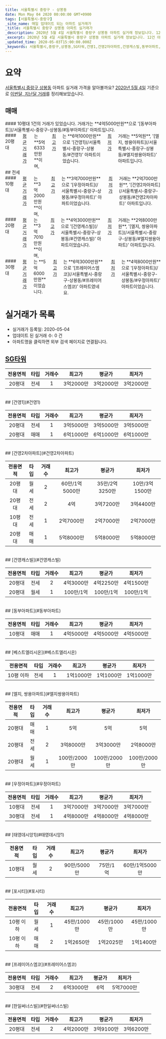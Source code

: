 ```yaml
---
title: 서울특별시 중랑구 - 상봉동
date: Mon May 04 2020 00:00:00 GMT+0900
tags: [서울특별시-중랑구]
_site_name: 매일 업데이트 되는 아파트 실거래가
_title: 서울특별시 중랑구 상봉동 아파트 실거래가
_description: 2020년 5월 4일 서울특별시 중랑구 상봉동 아파트 실거래 정보입니다. 12건 아파트 정보가 있습니다.
_excerpt: 2020년 5월 4일 서울특별시 중랑구 상봉동 아파트 실거래 정보입니다. 12건 아파트 정보가 있습니다.
_updated_time: 2020-05-03T15:00:00.000Z
_keywords: 서울특별시,중랑구,상봉동,SG타워,건영1,건영2차아파트,건영캐스빌,동부아파트,베스트엘리시온,엘지, 쌍용아파트,우정아파트,태영데시앙1,포시티,프레미어스엠코,한일써너스빌
---
```





# 요약
<ins>서울특별시 중랑구 상봉동</ins> 아파트 실거래 가격을 알아볼까요? <ins>2020년 5월 4일</ins> 기준으로 <ins>이번달, 지난달 거래</ins>를 정리해보았습니다.

## 매매
<div class="container">
<div class="six columns" markdown="1">
#### 10평대
1건의 거래가 있었습니다. 거래가는 **4억5000만원**으로 '[동부아파트](/서울특별시-중랑구-상봉동/#동부아파트)' 아파트입니다.
</div>
<div class="six columns" markdown="1">
#### 20평대
<ins>평균 거래가</ins>는 **5억6333만원**이며, <ins>최고가</ins>는 **6억1000만원**으로 '[건영1](/서울특별시-중랑구-상봉동/#건영1)' 아파트이었습니다. <ins>최저가</ins> 거래는 **5억원**, '[엘지, 쌍용아파트](/서울특별시-중랑구-상봉동/#엘지쌍용아파트)' 아파트입니다.
</div>
</div>
## 전세
<div class="container">
<div class="six columns" markdown="1">
#### 10평대
<ins>평균 거래가</ins>는 **3억2000만원**이며, <ins>최고가</ins>는 **3억7000만원**으로 '[우정아파트](/서울특별시-중랑구-상봉동/#우정아파트)' 아파트이었습니다. <ins>최저가</ins> 거래는 **2억7000만원**, '[건영2차아파트](/서울특별시-중랑구-상봉동/#건영2차아파트)' 아파트입니다.
</div>
<div class="six columns" markdown="1">
#### 20평대
<ins>평균 거래가</ins>는 **3억7010만원**이며, <ins>최고가</ins>는 **4억3000만원**으로 '[건영캐스빌](/서울특별시-중랑구-상봉동/#건영캐스빌)' 아파트이었습니다. <ins>최저가</ins> 거래는 **2억8000만원**, '[엘지, 쌍용아파트](/서울특별시-중랑구-상봉동/#엘지쌍용아파트)' 아파트입니다.
</div>
</div>
<div class="container">
<div class="twelve columns" markdown="1">
#### 30평대
<ins>평균 거래가</ins>는 **5억6000만원**이었습니다. <ins>최고가</ins>는 **6억3000만원**으로 '[프레미어스엠코](/서울특별시-중랑구-상봉동/#프레미어스엠코)' 아파트였네요. <ins>최저가</ins>는 **4억8000만원**으로 '[우정아파트](/서울특별시-중랑구-상봉동/#우정아파트)' 아파트이었습니다.
</div>
</div>



# 실거래가 목록
- 실거래가 등록일: 2020-05-04
- 업데이트 된 실거래 수: 0 건
- 아파트명을 클릭하면 외부 검색 페이지로 연결됩니다.

## [SG타워](#SG타워)

|전용면적|타입|거래수|최고가|평균가|최저가|
|:---:|:---:|:---:|:---:|:---:|:---:|
|20평대|<span class="deal-type-2">전세</span>|1|3억2000만|3억2000만|3억2000만|

<br/>
## [건영1](#건영1)

|전용면적|타입|거래수|최고가|평균가|최저가|
|:---:|:---:|:---:|:---:|:---:|:---:|
|20평대|<span class="deal-type-2">전세</span>|1|3억5000만|3억5000만|3억5000만|
|20평대|<span class="deal-type-1">매매</span>|1|6억1000만|6억1000만|6억1000만|

<br/>
## [건영2차아파트](#건영2차아파트)

|전용면적|타입|거래수|최고가|평균가|최저가|
|:---:|:---:|:---:|:---:|:---:|:---:|
|20평대|<span class="deal-type-3">월세</span>|2|60만/1억5000만|35만/2억3250만|10만/3억1500만|
|20평대|<span class="deal-type-2">전세</span>|2|4억|3억7200만|3억4400만|
|10평대|<span class="deal-type-2">전세</span>|1|2억7000만|2억7000만|2억7000만|
|20평대|<span class="deal-type-1">매매</span>|1|5억8000만|5억8000만|5억8000만|

<br/>
## [건영캐스빌](#건영캐스빌)

|전용면적|타입|거래수|최고가|평균가|최저가|
|:---:|:---:|:---:|:---:|:---:|:---:|
|20평대|<span class="deal-type-2">전세</span>|2|4억3000만|4억2250만|4억1500만|
|20평대|<span class="deal-type-3">월세</span>|1|100만/1억|100만/1억|100만/1억|

<br/>
## [동부아파트](#동부아파트)

|전용면적|타입|거래수|최고가|평균가|최저가|
|:---:|:---:|:---:|:---:|:---:|:---:|
|10평대|<span class="deal-type-1">매매</span>|1|4억5000만|4억5000만|4억5000만|

<br/>
## [베스트엘리시온](#베스트엘리시온)

|전용면적|타입|거래수|최고가|평균가|최저가|
|:---:|:---:|:---:|:---:|:---:|:---:|
|10평 이하|<span class="deal-type-2">전세</span>|1|1억1000만|1억1000만|1억1000만|

<br/>
## [엘지, 쌍용아파트](#엘지쌍용아파트)

|전용면적|타입|거래수|최고가|평균가|최저가|
|:---:|:---:|:---:|:---:|:---:|:---:|
|20평대|<span class="deal-type-1">매매</span>|1|5억|5억|5억|
|20평대|<span class="deal-type-2">전세</span>|2|3억8000만|3억3000만|2억8000만|
|20평대|<span class="deal-type-3">월세</span>|1|100만/2000만|100만/2000만|100만/2000만|

<br/>
## [우정아파트](#우정아파트)

|전용면적|타입|거래수|최고가|평균가|최저가|
|:---:|:---:|:---:|:---:|:---:|:---:|
|10평대|<span class="deal-type-2">전세</span>|1|3억7000만|3억7000만|3억7000만|
|30평대|<span class="deal-type-2">전세</span>|1|4억8000만|4억8000만|4억8000만|

<br/>
## [태영데시앙1](#태영데시앙1)

|전용면적|타입|거래수|최고가|평균가|최저가|
|:---:|:---:|:---:|:---:|:---:|:---:|
|10평대|<span class="deal-type-3">월세</span>|2|90만/5000만|75만/1억|60만/1억5000만|

<br/>
## [포시티](#포시티)

|전용면적|타입|거래수|최고가|평균가|최저가|
|:---:|:---:|:---:|:---:|:---:|:---:|
|10평 이하|<span class="deal-type-3">월세</span>|1|45만/1000만|45만/1000만|45만/1000만|
|10평 이하|<span class="deal-type-1">매매</span>|2|1억2650만|1억2025만|1억1400만|

<br/>
## [프레미어스엠코](#프레미어스엠코)

|전용면적|타입|거래수|최고가|평균가|최저가|
|:---:|:---:|:---:|:---:|:---:|:---:|
|30평대|<span class="deal-type-2">전세</span>|2|6억3000만|6억|5억7000만|

<br/>
## [한일써너스빌](#한일써너스빌)

|전용면적|타입|거래수|최고가|평균가|최저가|
|:---:|:---:|:---:|:---:|:---:|:---:|
|20평대|<span class="deal-type-2">전세</span>|2|4억2000만|3억9100만|3억6200만|

<br/>



